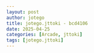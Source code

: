 ```yaml
---
layout: post
author: jotego
title: jotego.jttoki - bcd4106
date: 2025-04-25
categories: [Arcade, jttoki]
tags: [jotego.jttoki]
---
```


